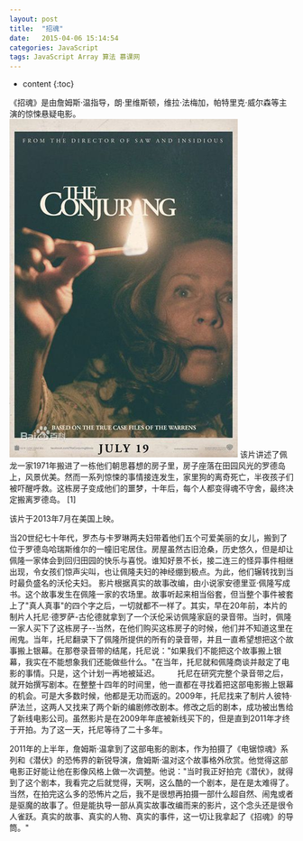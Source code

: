 ```yaml
---
layout: post
title:  "招魂"
date:   2015-04-06 15:14:54
categories: JavaScript
tags: JavaScript Array 算法 慕课网
---
```


* content
{:toc}

《招魂》是由詹姆斯·温指导，朗·里维斯顿，维拉·法梅加，帕特里克·威尔森等主演的惊悚悬疑电影。
![image](https://github.com/double-digit/double-digit.github.io/raw/master/11.jpg)
该片讲述了佩龙一家1971年搬进了一栋他们朝思暮想的房子里，房子座落在田园风光的罗德岛上，风景优美。然而一系列惊悚的事情接连发生，家里狗的离奇死亡，半夜孩子们被吓醒呼救。这栋房子变成他们的噩梦，十年后，每个人都变得魂不守舍，最终决定搬离罗德岛。 [1]  

该片于2013年7月在美国上映。



当20世纪七十年代，罗杰与卡罗琳两夫妇带着他们五个可爱美丽的女儿，搬到了位于罗德岛哈瑞斯维尔的一幢旧宅居住。房屋虽然古旧沧桑，历史悠久，但是却让佩隆一家体会到回归田园的快乐与喜悦。谁知好景不长，接二连三的怪异事件相继出现，令女孩们惊声尖叫，也让佩隆夫妇的神经绷到极点。为此，他们辗转找到当时最负盛名的沃伦夫妇。
    影片根据真实的故事改编，由小说家安德里亚·佩隆写成书。这个故事发生在佩隆一家的农场里。故事听起来相当俗套，但当整个事件被套上了"真人真事"的四个字之后，一切就都不一样了。其实，早在20年前，本片的制片人托尼·德罗萨-古伦德就拿到了一个沃伦采访佩隆家庭的录音带。当时，佩隆一家人买下了这栋房子--当然，在他们购买这栋房子的时候，他们并不知道这里在闹鬼。当年，托尼翻录下了佩隆所提供的所有的录音带，并且一直希望想把这个故事搬上银幕。在那卷录音带的结尾，托尼说："如果我们不能把这个故事搬上银幕，我实在不能想象我们还能做些什么。"在当年，托尼就和佩隆商谈并敲定了电影的事情。只是，这个计划一再地被延迟。
　　托尼在研究完整个录音带之后，就开始撰写剧本。在整整十四年的时间里，他一直都在寻找着把这部电影搬上银幕的机会。可是大多数时候，他都是无功而返的。2009年，托尼找来了制片人彼特·萨法兰，这两人又找来了两个新的编剧修改剧本。修改之后的剧本，成功被出售给了新线电影公司。虽然影片是在2009年年底被新线买下的，但是直到2011年才终于开拍。为了这一天，托尼等待了二十多年。

2011年的上半年，詹姆斯·温拿到了这部电影的剧本，作为拍摄了《电锯惊魂》系列和《潜伏》的恐怖界的新锐导演，詹姆斯·温对这个故事格外欣赏。他觉得这部电影正好能让他在影像风格上做一次调整。他说："当时我正好拍完《潜伏》，就得到了这个剧本，我看完之后就觉得，天啊，这么酷的一个剧本，是在是太难得了。当然，在拍完这么多的恐怖片之后，我不是很想再拍摄一部什么超自然、闹鬼或者是驱魔的故事了。但是能执导一部从真实故事改编而来的影片，这个念头还是很令人雀跃。真实的故事、真实的人物、真实的事件，这一切让我拿起了《招魂》的导筒。" 
